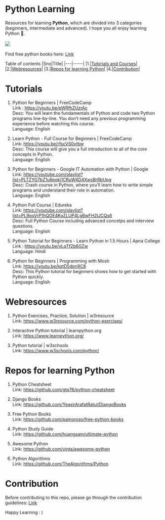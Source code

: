 # Python Learning

Resources for learning **Python**, which are divided into 3 categories (beginners, intermediate and advanced).
I hope you all enjoy learning Python 🐍.<br><br>
![](https://raw.githubusercontent.com/joesinghh/Python-Learning/main/Img/Python%20Learning1.png) <br><br>
Find free python books here: [Link](https://github.com/joesinghh/Python-Learning/tree/main/Books)

Table of contents
|Sno|Title|
|---|-----|
|1.|[Tutorials and Courses](https://github.com/joesinghh/Python-Learning/edit/main/README.md#tutorials)|
|2.|[Webresources](https://github.com/joesinghh/Python-Learning/edit/main/README.md#webresources)|
|3.|[Repos for learning Python](https://github.com/joesinghh/Python-Learning/edit/main/README.md#repos-for-learning-python)|
|4.|[Contribution](https://github.com/joesinghh/Python-Learning/edit/main/README.md#contribution)|

# Tutorials

1. Python for Beginners | FreeCodeCamp<br>
Link : https://youtu.be/eWRfhZUzrAc<br>
Desc: You will learn the fundamentals of Python and code two Python programs line-by-line. You don't need any previous programming experience before watching this course.<br>
Language: English

2. Learn Python - Full Course for Beginners | FreeCodeCamp <br>
Link: https://youtu.be/rfscVS0vtbw<br>
Desc: This course will give you a full introduction to all of the core concepts in Python.<br>
Language: English

3. Python for Beginners - Google IT Automation with Python | Google <br>
Link: https://youtube.com/playlist?list=PLTZYG7bZ1u6pqki1CRuW4D4XwsBrRbUpg<br>
Desc: Crash course in Python, where you’ll learn how to write simple programs and understand their role in automation.<br>
Language: English

4. Python Full Course | Edureka<br>
Link: https://youtube.com/playlist?list=PL9ooVrP1hQOE4KoZLUP4LgBwFH2IJCQs6<br>
Desc: Full Python Course including advanced concetps and interview questions.<br>
Language: English

5. Python Tutorial for Beginners - Learn Python in 1.5 Hours | Apna College<br>
Link : https://youtu.be/vLqTf2b6GZw<br>
Language: Hindi

6. Python for Beginners | Programming with Mosh <br>
Link: https://youtu.be/kqtD5dpn9C8<br>
Desc: This Python tutorial for beginners shows how to get started with Python quickly. <br>
Language: English

# Webresources

1. Python Exercises, Practice, Solution | w3resource <br>
Link: https://www.w3resource.com/python-exercises/

2. Interactive Python tutorial | learnpython.org <br>
Link: https://www.learnpython.org/ 

3. Python tutorial | w3schools <br>
Link: https://www.w3schools.com/python/

# Repos for learning Python
1. Python Cheatsheet <br>
Link: https://github.com/gto76/python-cheatsheet

2. Django Books <br>
Link: https://github.com/YeasirArafatRatul/DjangoBooks

3. Free Python Books <br>
Link: https://github.com/pamoroso/free-python-books

4. Python Study Guide<br>
Link: https://github.com/huangsam/ultimate-python

5. Awesome Python <br>
Link: https://github.com/vinta/awesome-python

6. Python Algorithms<br>
Link: https://github.com/TheAlgorithms/Python


# Contribution 

Before contributing to this repo, please go through the contribution guidelines: [Link](https://github.com/joesinghh/Python-Learning/edit/main/Contribution.md)

Happy Learning : )

